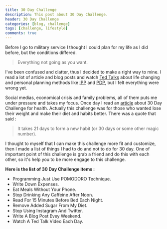 ```yaml
---
title: 30 Day Challenge
description: This post about 30 Day Challenge.
header: 30 Day Challenge
categories: [blog, challenge]
tags: [challenge, lifestyle]
comments: true
---
```

Before I go to military service I thought I could plan for my life as I did before, but the conditions differed.
> Everything not going as you want.

I've been confused and clatter, thus I decided to make a right way to mine. I read a lot of article and blog posts and watch [Ted Talks](https://www.ted.com) about life changing and personal planning methods like [IPP](https://www.dds.ca.gov/RC/RCipp.cfm) and [PDP](https://www.managers.org.uk/knowledge-bank/personal-development-planning), but I felt everything were wrong  yet.

Social medias, economical crisis and family problems, all of them puts me under pressure and takes my focus. Once day I read an [article](https://shop.thebettyrocker.com/30-day-challenge-meal-plan/) about 30 Day Challenge for health. Actually this challenge was for those who wanted lose their weight and make their diet and habits better. There was a quote that said : 
> It takes 21 days to form a new habit (or 30 days or some other magic number).

I thought to myself that I can make this challenge more fit and customize, then I made a list of things I had to do and not to do for 30 day. 
One of important point of this challenge is grab a friend and do this with each other, so it's help you to be more engage to this challenge.

**Here is the list of 30 Day Challenge items :**

* Programming Just Use POMODORO Technique.
* Write Down Expenses.
* Eat Meals Without Your Phone.
* Stop Drinking Any Caffeine After Noon.
* Read For 15 Minutes Before Bed Each Night.
* Remove Added Sugar From My Diet.
* Stop Using Instagram And Twitter.
* Write A Blog Post Evey Weekend.
* Watch A Ted Talk Video Each Day.

